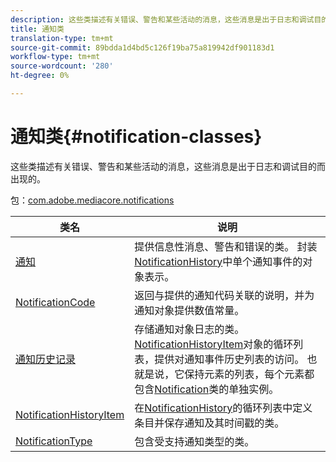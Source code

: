 ```yaml
---
description: 这些类描述有关错误、警告和某些活动的消息，这些消息是出于日志和调试目的而出现的。
title: 通知类
translation-type: tm+mt
source-git-commit: 89bdda1d4bd5c126f19ba75a819942df901183d1
workflow-type: tm+mt
source-wordcount: '280'
ht-degree: 0%

---
```



# 通知类{#notification-classes}

这些类描述有关错误、警告和某些活动的消息，这些消息是出于日志和调试目的而出现的。

包：[com.adobe.mediacore.notifications](https://help.adobe.com/en_US/primetime/api/psdk/asdoc-dhls_1.4/com/adobe/mediacore/notifications/package-detail.html)

| 类名 | 说明 |
|---|---|
| [通知](https://help.adobe.com/en_US/primetime/api/psdk/asdoc-dhls_1.4/com/adobe/mediacore/notifications/Notification.html) | 提供信息性消息、警告和错误的类。 封装[NotificationHistory](https://help.adobe.com/en_US/primetime/api/psdk/asdoc-dhls_1.4/com/adobe/mediacore/notifications/NotificationHistory.html)中单个通知事件的对象表示。 |
| [NotificationCode](https://help.adobe.com/en_US/primetime/api/psdk/asdoc-dhls_1.4/com/adobe/mediacore/notifications/NotificationCode.html) | 返回与提供的通知代码关联的说明，并为通知对象提供数值常量。 |
| [通知历史记录](https://help.adobe.com/en_US/primetime/api/psdk/asdoc-dhls_1.4/com/adobe/mediacore/notifications/NotificationHistory.html) | 存储通知对象日志的类。 [NotificationHistoryItem](https://help.adobe.com/en_US/primetime/api/psdk/asdoc-dhls_1.4/com/adobe/mediacore/notifications/NotificationHistoryItem.html)对象的循环列表，提供对通知事件历史列表的访问。 也就是说，它保持元素的列表，每个元素都包含[Notification](https://help.adobe.com/en_US/primetime/api/psdk/asdoc-dhls_1.4/com/adobe/mediacore/notifications/Notification.html)类的单独实例。 |
| [NotificationHistoryItem](https://help.adobe.com/en_US/primetime/api/psdk/asdoc-dhls_1.4/com/adobe/mediacore/notifications/NotificationHistoryItem.html) | 在[NotificationHistory](https://help.adobe.com/en_US/primetime/api/psdk/asdoc-dhls_1.4/com/adobe/mediacore/notifications/NotificationHistory.html)的循环列表中定义条目并保存通知及其时间戳的类。 |
| [NotificationType](https://help.adobe.com/en_US/primetime/api/psdk/asdoc-dhls_1.4/com/adobe/mediacore/notifications/NotificationType.html) | 包含受支持通知类型的类。 |

